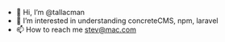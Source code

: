 - 👋 Hi, I’m @tallacman
- 👀 I’m interested in understanding concreteCMS, npm, laravel
- 📫 How to reach me stev@mac.com

<!---
tallacman/tallacman is a ✨ special ✨ repository because its `README.md` (this file) appears on your GitHub profile.
You can click the Preview link to take a look at your changes.
--->
